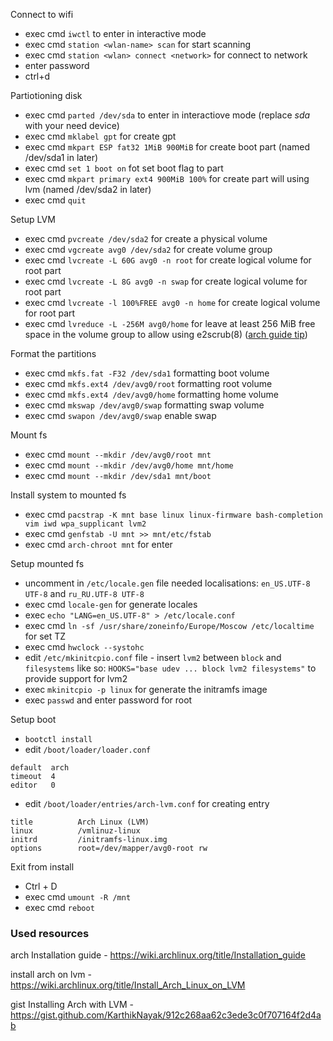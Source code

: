 Connect to wifi 

- exec cmd `iwctl` to enter in interactive mode
- exec cmd `station <wlan-name> scan` for start scanning
- exec cmd `station <wlan> connect <network>` for connect to network
- enter password
- ctrl+d

Partiotioning disk

- exec cmd `parted /dev/sda` to enter in interactiove mode (replace *sda* with your need device)
- exec cmd `mklabel gpt` for create gpt
- exec cmd `mkpart ESP fat32 1MiB 900MiB` for create boot part (named /dev/sda1 in later)
- exec cmd `set 1 boot on` fot set boot flag to part
- exec cmd `mkpart primary ext4 900MiB 100%` for create part will using lvm (named /dev/sda2 in later)
- exec cmd `quit`

Setup LVM

- exec cmd `pvcreate /dev/sda2` for create a physical volume
- exec cmd `vgcreate avg0 /dev/sda2` for create volume group
- exec cmd `lvcreate -L 60G avg0 -n root` for create logical volume for root part
- exec cmd `lvcreate -L 8G avg0 -n swap` for create logical volume for root part
- exec cmd `lvcreate -l 100%FREE avg0 -n home` for create logical volume for root part
- exec cmd `lvreduce -L -256M avg0/home` for leave at least 256 MiB free space in the volume group to allow using e2scrub(8) ([arch guide tip](https://wiki.archlinux.org/title/Install_Arch_Linux_on_LVM#Create_logical_volumes))

Format the partitions

- exec cmd `mkfs.fat -F32 /dev/sda1` formatting boot volume
- exec cmd `mkfs.ext4 /dev/avg0/root` formatting root volume
- exec cmd `mkfs.ext4 /dev/avg0/home` formatting home volume
- exec cmd `mkswap /dev/avg0/swap` formatting swap volume
- exec cmd `swapon /dev/avg0/swap` enable swap

Mount fs

- exec cmd `mount --mkdir /dev/avg0/root mnt`
- exec cmd `mount --mkdir /dev/avg0/home mnt/home`
- exec cmd `mount --mkdir /dev/sda1 mnt/boot`

Install system to mounted fs

- exec cmd `pacstrap -K mnt base linux linux-firmware bash-completion vim iwd wpa_supplicant lvm2`
- exec cmd `genfstab -U mnt >> mnt/etc/fstab`
- exec cmd `arch-chroot mnt` for enter

Setup mounted fs

- uncomment in `/etc/locale.gen` file needed localisations: `en_US.UTF-8 UTF-8` and `ru_RU.UTF-8 UTF-8`
- exec cmd `locale-gen` for generate locales
- exec `echo "LANG=en_US.UTF-8" > /etc/locale.conf`
- exec cmd `ln -sf /usr/share/zoneinfo/Europe/Moscow /etc/localtime` for set TZ
- exec cmd `hwclock --systohc`
- edit `/etc/mkinitcpio.conf` file - insert `lvm2` between `block` and `filesystems` like so: `HOOKS="base udev ... block lvm2 filesystems"` to provide support for lvm2
- exec `mkinitcpio -p linux` for generate the initramfs image
- exec `passwd` and enter password for root

Setup boot

- `bootctl install`
- edit `/boot/loader/loader.conf`
```
default  arch
timeout  4
editor   0
```
- edit `/boot/loader/entries/arch-lvm.conf` for creating entry
```
title          Arch Linux (LVM)
linux          /vmlinuz-linux
initrd         /initramfs-linux.img
options        root=/dev/mapper/avg0-root rw
```

Exit from install

- Ctrl + D
- exec  cmd `umount -R /mnt`
- exec cmd `reboot`


### Used resources

arch Installation guide - https://wiki.archlinux.org/title/Installation_guide

install arch on lvm - https://wiki.archlinux.org/title/Install_Arch_Linux_on_LVM

gist Installing Arch with LVM - https://gist.github.com/KarthikNayak/912c268aa62c3ede3c0f707164f2d4ab
